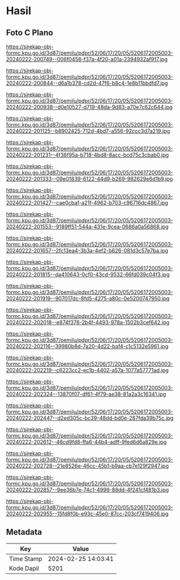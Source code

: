 # Hasil

## Foto C Plano

https://sirekap-obj-formc.kpu.go.id/3d87/pemilu/pdpr/52/06/17/20/05/5206172005003-20240222-200749--006f0458-f37a-4f20-a01a-2394932af917.jpg

https://sirekap-obj-formc.kpu.go.id/3d87/pemilu/pdpr/52/06/17/20/05/5206172005003-20240222-200844--d6a1b378-cd2d-47f6-b8c4-1e8b11bbdfd7.jpg

https://sirekap-obj-formc.kpu.go.id/3d87/pemilu/pdpr/52/06/17/20/05/5206172005003-20240222-200938--d0e10527-d719-48da-9d83-a70e7c62c644.jpg

https://sirekap-obj-formc.kpu.go.id/3d87/pemilu/pdpr/52/06/17/20/05/5206172005003-20240222-201125--b8902425-712d-4bd7-a556-92ccc3d7a219.jpg

https://sirekap-obj-formc.kpu.go.id/3d87/pemilu/pdpr/52/06/17/20/05/5206172005003-20240222-201231--4f36f95a-b718-4bd8-8acc-bcd75c3cbab0.jpg

https://sirekap-obj-formc.kpu.go.id/3d87/pemilu/pdpr/52/06/17/20/05/5206172005003-20240222-201333--09e01839-6122-44d9-b269-982629e6d1b9.jpg

https://sirekap-obj-formc.kpu.go.id/3d87/pemilu/pdpr/52/06/17/20/05/5206172005003-20240222-201427--cae0cbaf-a21f-4962-b703-c96716dc4867.jpg

https://sirekap-obj-formc.kpu.go.id/3d87/pemilu/pdpr/52/06/17/20/05/5206172005003-20240222-201553--9189ff51-544a-431e-9cea-0686a0a56868.jpg

https://sirekap-obj-formc.kpu.go.id/3d87/pemilu/pdpr/52/06/17/20/05/5206172005003-20240222-201657--2fc13ea4-3b3a-4ef2-b626-081d3c57e7ba.jpg

https://sirekap-obj-formc.kpu.go.id/3d87/pemilu/pdpr/52/06/17/20/05/5206172005003-20240222-201815--da410643-0cf0-43cd-9532-66fd039c04f3.jpg

https://sirekap-obj-formc.kpu.go.id/3d87/pemilu/pdpr/52/06/17/20/05/5206172005003-20240222-201919--907017dc-8fd5-4275-a80c-0e5200747950.jpg

https://sirekap-obj-formc.kpu.go.id/3d87/pemilu/pdpr/52/06/17/20/05/5206172005003-20240222-202018--e874f376-2b4f-4493-978a-1502b3cef642.jpg

https://sirekap-obj-formc.kpu.go.id/3d87/pemilu/pdpr/52/06/17/20/05/5206172005003-20240222-202116--39980b8d-7a20-4d22-baf4-c1c5132e5961.jpg

https://sirekap-obj-formc.kpu.go.id/3d87/pemilu/pdpr/52/06/17/20/05/5206172005003-20240222-202219--c6223cc2-ec1b-4402-a57a-1077a57771ad.jpg

https://sirekap-obj-formc.kpu.go.id/3d87/pemilu/pdpr/52/06/17/20/05/5206172005003-20240222-202324--13870f07-df61-4f79-ae38-81a2a3c16341.jpg

https://sirekap-obj-formc.kpu.go.id/3d87/pemilu/pdpr/52/06/17/20/05/5206172005003-20240222-202447--d2ed305c-bc39-48dd-bd0e-287fda39b75c.jpg

https://sirekap-obj-formc.kpu.go.id/3d87/pemilu/pdpr/52/06/17/20/05/5206172005003-20240222-202612--46cd9fd8-ffa6-44b4-adff-9fed6d6a829e.jpg

https://sirekap-obj-formc.kpu.go.id/3d87/pemilu/pdpr/52/06/17/20/05/5206172005003-20240222-202728--21e8526e-46cc-45b1-b9aa-cb7e129f2947.jpg

https://sirekap-obj-formc.kpu.go.id/3d87/pemilu/pdpr/52/06/17/20/05/5206172005003-20240222-202857--9ee36b7e-74c1-4998-88dd-4f241cf481b3.jpg

https://sirekap-obj-formc.kpu.go.id/3d87/pemilu/pdpr/52/06/17/20/05/5206172005003-20240222-202955--15fd8f0b-e93c-45e0-87cc-203cf7419406.jpg


## Metadata

| Key        | Value               |
| ---------- | ------------------- |
| Time Stamp | 2024-02-25 14:03:41 |
| Kode Dapil | 5201                |



